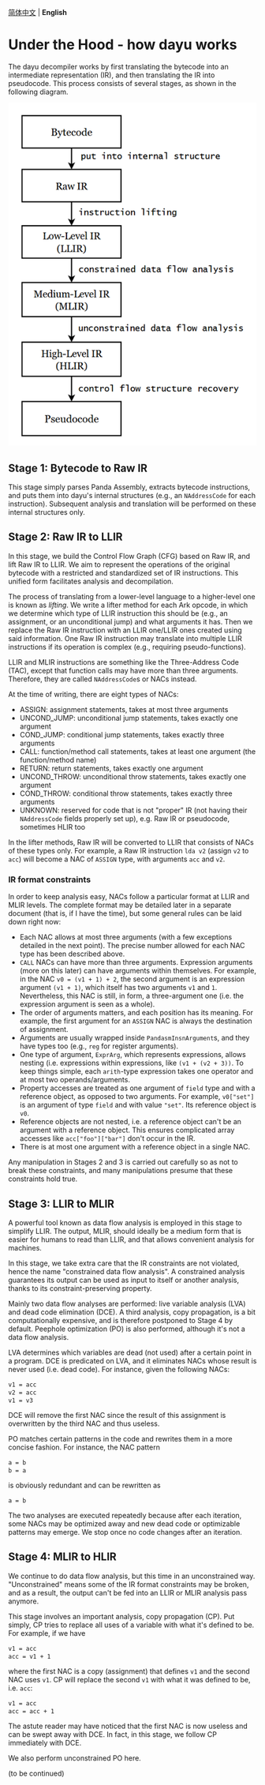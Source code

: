 [简体中文](how_it_works_zh_simp.md) | **English**

# Under the Hood - how dayu works
The dayu decompiler works by first translating the bytecode into an intermediate representation (IR), and then translating the IR into pseudocode. This process consists of several stages, as shown in the following diagram.

![](imgs/decompiler_workflow.png)

## Stage 1: Bytecode to Raw IR
This stage simply parses Panda Assembly, extracts bytecode instructions, and puts them into dayu's internal structures (e.g., an `NAddressCode` for each instruction). Subsequent analysis and translation will be performed on these internal structures only.

## Stage 2: Raw IR to LLIR
In this stage, we build the Control Flow Graph (CFG) based on Raw IR, and lift Raw IR to LLIR. We aim to represent the operations of the original bytecode with a restricted and standardized set of IR instructions. This unified form facilitates analysis and decompilation.

The process of translating from a lower-level language to a higher-level one is known as *lifting*. We write a lifter method for each Ark opcode, in which we determine which type of LLIR instruction this should be (e.g., an assignment, or an unconditional jump) and what arguments it has. Then we replace the Raw IR instruction with an LLIR one/LLIR ones created using said information. One Raw IR instruction may translate into multiple LLIR instructions if its operation is complex (e.g., requiring pseudo-functions).

LLIR and MLIR instructions are something like the Three-Address Code (TAC), except that function calls may have more than three arguments. Therefore, they are called `NAddressCode`s or NACs instead.

At the time of writing, there are eight types of NACs:
- ASSIGN: assignment statements, takes at most three arguments
- UNCOND_JUMP: unconditional jump statements, takes exactly one argument
- COND_JUMP: conditional jump statements, takes exactly three arguments
- CALL: function/method call statements, takes at least one argument (the function/method name)
- RETURN: return statements, takes exactly one argument
- UNCOND_THROW: unconditional throw statements, takes exactly one argument
- COND_THROW: conditional throw statements, takes exactly three arguments
- UNKNOWN: reserved for code that is not "proper" IR (not having their `NAddressCode` fields properly set up), e.g. Raw IR or pseudocode, sometimes HLIR too

In the lifter methods, Raw IR will be converted to LLIR that consists of NACs of these types only. For example, a Raw IR instruction `lda v2` (assign `v2` to `acc`) will become a NAC of `ASSIGN` type, with arguments `acc` and `v2`.

### IR format constraints
In order to keep analysis easy, NACs follow a particular format at LLIR and MLIR levels. The complete format may be detailed later in a separate document (that is, if I have the time), but some general rules can be laid down right now:

- Each NAC allows at most three arguments (with a few exceptions detailed in the next point). The precise number allowed for each NAC type has been described above.
- `CALL` NACs can have more than three arguments. Expression arguments (more on this later) can have arguments within themselves. For example, in the NAC `v0 = (v1 + 1) + 2`, the second argument is an expression argument `(v1 + 1)`, which itself has two arguments `v1` and `1`. Nevertheless, this NAC is still, in form, a three-argument one (i.e. the expression argument is seen as a whole).
- The order of arguments matters, and each position has its meaning. For example, the first argument for an `ASSIGN` NAC is always the destination of assignment.
- Arguments are usually wrapped inside `PandasmInsnArgument`s, and they have types too (e.g., `reg` for register arguments).
- One type of argument, `ExprArg`, which represents expressions, allows nesting (i.e. expressions within expressions, like `(v1 + (v2 + 3))`. To keep things simple, each `arith`-type expression takes one operator and at most two operands/arguments.
- Property accesses are treated as one argument of `field` type and with a reference object, as opposed to two arguments. For example, `v0["set"]` is an argument of type `field` and with value `"set"`. Its reference object is `v0`.
- Reference objects are not nested, i.e. a reference object can't be an argument with a reference object. This ensures complicated array accesses like `acc["foo"]["bar"]` don't occur in the IR.
- There is at most one argument with a reference object in a single NAC.

Any manipulation in Stages 2 and 3 is carried out carefully so as not to break these constraints, and many manipulations presume that these constraints hold true.  

## Stage 3: LLIR to MLIR
A powerful tool known as data flow analysis is employed in this stage to simplify LLIR. The output, MLIR, should ideally be a medium form that is easier for humans to read than LLIR, and that allows convenient analysis for machines.

In this stage, we take extra care that the IR constraints are not violated, hence the name "constrained data flow analysis". A constrained analysis guarantees its output can be used as input to itself or another analysis, thanks to its constraint-preserving property.

Mainly two data flow analyses are performed: live variable analysis (LVA) and dead code elimination (DCE). A third analysis, copy propagation, is a bit computationally expensive, and is therefore postponed to Stage 4 by default. Peephole optimization (PO) is also performed, although it's not a data flow analysis.

LVA determines which variables are dead (not used) after a certain point in a program. DCE is predicated on LVA, and it eliminates NACs whose result is never used (i.e. dead code). For instance, given the following NACs:

```
v1 = acc
v2 = acc
v1 = v3
```

DCE will remove the first NAC since the result of this assignment is overwritten by the third NAC and thus useless.

PO matches certain patterns in the code and rewrites them in a more concise fashion. For instance, the NAC pattern

```
a = b
b = a
```

is obviously redundant and can be rewritten as

```
a = b
```

The two analyses are executed repeatedly because after each iteration, some NACs may be optimized away and new dead code or optimizable patterns may emerge. We stop once no code changes after an iteration.

## Stage 4: MLIR to HLIR
We continue to do data flow analysis, but this time in an unconstrained way. "Unconstrained" means some of the IR format constraints may be broken, and as a result, the output can't be fed into an LLIR or MLIR analysis pass anymore.

This stage involves an important analysis, copy propagation (CP). Put simply, CP tries to replace all uses of a variable with what it's defined to be. For example, if we have

```
v1 = acc
acc = v1 + 1
```

where the first NAC is a copy (assignment) that defines `v1` and the second NAC uses `v1`. CP will replace the second `v1` with what it was defined to be, i.e. `acc`:

```
v1 = acc
acc = acc + 1
```

The astute reader may have noticed that the first NAC is now useless and can be swept away with DCE. In fact, in this stage, we follow CP immediately with DCE.

We also perform unconstrained PO here.

(to be continued)